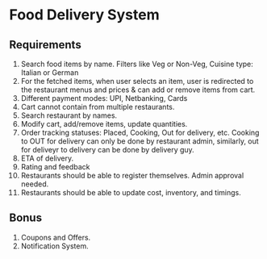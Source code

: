 # Food Delivery System

## Requirements

1. Search food items by name. Filters like Veg or Non-Veg, Cuisine type: Italian or German
2. For the fetched items, when user selects an item, user is redirected to the restaurant menus and prices & can add or remove items from cart.
3. Different payment modes: UPI, Netbanking, Cards
4. Cart cannot contain from multiple restaurants.
5. Search restaurant by names.
6. Modify cart, add/remove items, update quantities.
7. Order tracking statuses: Placed, Cooking, Out for delivery, etc. Cooking to OUT for delivery can only be done by restaurant admin, similarly, out for deliveyr to delivery can be done by delivery guy. 
8. ETA of delivery.
9. Rating and feedback
10. Restaurants should be able to register themselves. Admin approval needed.
11. Restaurants should be able to update cost, inventory, and timings.

## Bonus
1. Coupons and Offers.
2. Notification System.
